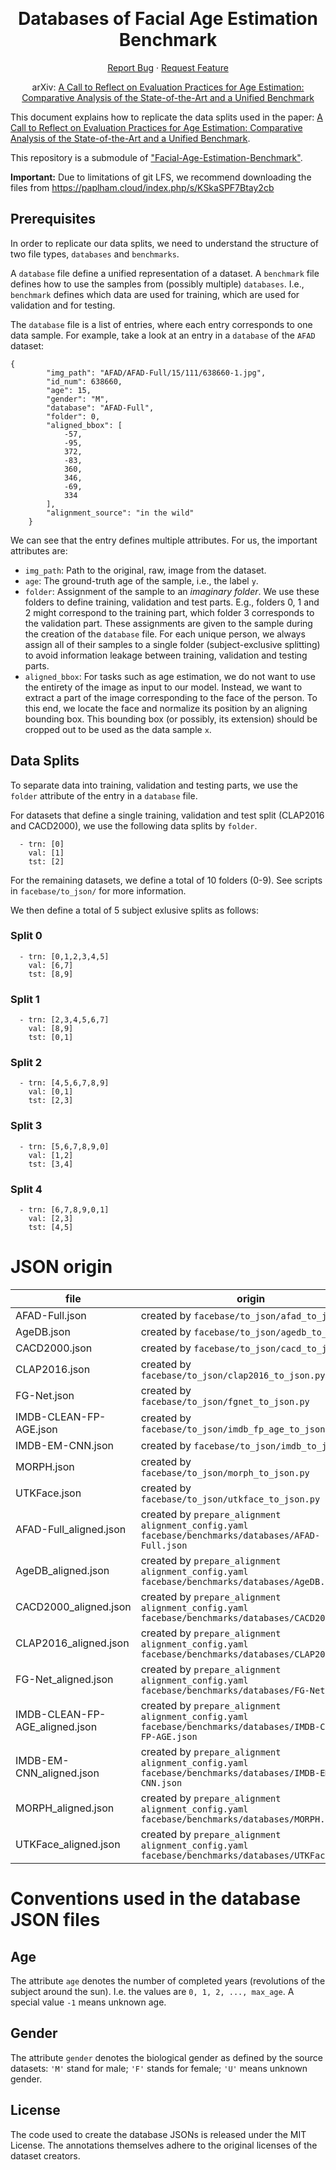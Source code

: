 <a name="readme-top"></a>
<!-- PROJECT LOGO -->
<br />
<div align="center">
  <a href="https://github.com/paplhjak/Facial-Age-Estimation-Benchmark">
  </a>

<h1 align="center">Databases of Facial Age Estimation Benchmark</h3>
  <p align="center">
    <a href="https://github.com/paplhjak/Facial-Age-Estimation-Benchmark/issues">Report Bug</a>
    ·
    <a href="https://github.com/paplhjak/Facial-Age-Estimation-Benchmark/issues">Request Feature</a>    
  </p>
</div>

<div>
  <p align="center">
  arXiv: <a href="https://arxiv.org/abs/2307.04570">A Call to Reflect on Evaluation Practices for Age Estimation: Comparative Analysis of the State-of-the-Art and a Unified Benchmark</a>
  </p>
</div>

This document explains how to replicate the data splits used in the paper: <a href="https://arxiv.org/abs/2307.04570">A Call to Reflect on Evaluation Practices for Age Estimation: Comparative Analysis of the State-of-the-Art and a Unified Benchmark</a>.

This repository is a submodule of ["Facial-Age-Estimation-Benchmark"](https://github.com/paplhjak/Facial-Age-Estimation-Benchmark).

**Important:** Due to limitations of git LFS, we recommend downloading the files from https://paplham.cloud/index.php/s/KSkaSPF7Btay2cb

## Prerequisites

In order to replicate our data splits, we need to understand the structure of two file types, `databases` and `benchmarks`.

A `database` file define a unified representation of a dataset.
A `benchmark` file defines how to use the samples from (possibly multiple) `databases`. I.e., `benchmark` defines which data are used for training, which are used for validation and for testing.

The `database` file is a list of entries, where each entry corresponds to one data sample. For example, take a look at an entry in a `database` of the `AFAD` dataset:

```
{
        "img_path": "AFAD/AFAD-Full/15/111/638660-1.jpg",
        "id_num": 638660,
        "age": 15,
        "gender": "M",
        "database": "AFAD-Full",
        "folder": 0,
        "aligned_bbox": [
            -57,
            -95,
            372,
            -83,
            360,
            346,
            -69,
            334
        ],
        "alignment_source": "in the wild"
    }
```

We can see that the entry defines multiple attributes. For us, the important attributes are:

- `img_path`: Path to the original, raw, image from the dataset.
- `age`: The ground-truth age of the sample, i.e., the label `y`.
- `folder`: Assignment of the sample to an _imaginary folder_. We use these folders to define training, validation and test parts. E.g., folders 0, 1 and 2 might correspond to the training part, which folder 3 corresponds to the validation part. These assignments are given to the sample during the creation of the `database` file. For each unique person, we always assign all of their samples to a single folder (subject-exclusive splitting) to avoid information leakage between training, validation and testing parts.
- `aligned_bbox`: For tasks such as age estimation, we do not want to use the entirety of the image as input to our model. Instead, we want to extract a part of the image corresponding to the face of the person. To this end, we locate the face and normalize its position by an aligning bounding box. This bounding box (or possibly, its extension) should be cropped out to be used as the data sample `x`.

## Data Splits

To separate data into training, validation and testing parts, we use the `folder` attribute of the entry in a `database` file.

For datasets that define a single training, validation and test split (CLAP2016 and CACD2000), we use the following data splits by `folder`.

```
  - trn: [0]
    val: [1]
    tst: [2]
```

For the remaining datasets, we define a total of 10 folders (0-9). See scripts in `facebase/to_json/` for more information.

We then define a total of 5 subject exlusive splits as follows:

### Split 0

```
  - trn: [0,1,2,3,4,5]
    val: [6,7]
    tst: [8,9]
```

### Split 1

```
  - trn: [2,3,4,5,6,7]
    val: [8,9]
    tst: [0,1]
```

### Split 2

```
  - trn: [4,5,6,7,8,9]
    val: [0,1]
    tst: [2,3]
```

### Split 3

```
  - trn: [5,6,7,8,9,0]
    val: [1,2]
    tst: [3,4]
```

### Split 4

```
  - trn: [6,7,8,9,0,1]
    val: [2,3]
    tst: [4,5]
```

# JSON origin

| file                           | origin                                                                                                    |
| ------------------------------ | --------------------------------------------------------------------------------------------------------- |
| AFAD-Full.json                 | created by `facebase/to_json/afad_to_json.py`                                                             |
| AgeDB.json                     | created by `facebase/to_json/agedb_to_json`                                                               |
| CACD2000.json                  | created by `facebase/to_json/cacd_to_json.py`                                                             |
| CLAP2016.json                  | created by `facebase/to_json/clap2016_to_json.py`                                                         |
| FG-Net.json                    | created by `facebase/to_json/fgnet_to_json.py`                                                            |
| IMDB-CLEAN-FP-AGE.json         | created by `facebase/to_json/imdb_fp_age_to_json.py`                                                      |
| IMDB-EM-CNN.json               | created by `facebase/to_json/imdb_to_json.py`                                                             |
| MORPH.json                     | created by `facebase/to_json/morph_to_json.py`                                                            |
| UTKFace.json                   | created by `facebase/to_json/utkface_to_json.py`                                                          |
| AFAD-Full_aligned.json         | created by `prepare_alignment alignment_config.yaml facebase/benchmarks/databases/AFAD-Full.json`         |
| AgeDB_aligned.json             | created by `prepare_alignment alignment_config.yaml facebase/benchmarks/databases/AgeDB.json`             |
| CACD2000_aligned.json          | created by `prepare_alignment alignment_config.yaml facebase/benchmarks/databases/CACD2000.json`          |
| CLAP2016_aligned.json          | created by `prepare_alignment alignment_config.yaml facebase/benchmarks/databases/CLAP2016.json`          |
| FG-Net_aligned.json            | created by `prepare_alignment alignment_config.yaml facebase/benchmarks/databases/FG-Net.json`            |
| IMDB-CLEAN-FP-AGE_aligned.json | created by `prepare_alignment alignment_config.yaml facebase/benchmarks/databases/IMDB-CLEAN-FP-AGE.json` |
| IMDB-EM-CNN_aligned.json       | created by `prepare_alignment alignment_config.yaml facebase/benchmarks/databases/IMDB-EM-CNN.json`       |
| MORPH_aligned.json             | created by `prepare_alignment alignment_config.yaml facebase/benchmarks/databases/MORPH.json`             |
| UTKFace_aligned.json           | created by `prepare_alignment alignment_config.yaml facebase/benchmarks/databases/UTKFace.json`           |

# Conventions used in the database JSON files

## Age

The attribute `age` denotes the number of completed years (revolutions of the subject around the sun). I.e. the values are `0, 1, 2, ..., max_age`. A special value `-1` means unknown age.

## Gender

The attribute `gender` denotes the biological gender as defined by the source datasets: `'M'` stand for male; `'F'` stands for female; `'U'` means unknown gender.

## License
The code used to create the database JSONs is released under the MIT License. The annotations themselves adhere to the original licenses of the dataset creators.
